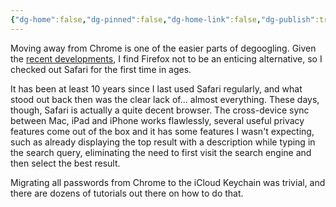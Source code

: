 ```yaml
---
{"dg-home":false,"dg-pinned":false,"dg-home-link":false,"dg-publish":true,"type":"post","disabled rules":["header-increment","yaml-title","yaml-title-alias","file-name-heading"],"title":"Degoogling: Chrome","dg-permalink":"degoogling-chrome/","created-date":"2024-07-23T20:02:45","aliases":["Degoogling: Chrome"],"linter-yaml-title-alias":"Degoogling: Chrome","updated-date":"2025-05-05T17:44:22","tags":["degoogling"],"dg-path":"degoogling-chrome.md","permalink":"/degoogling-chrome/","dgPassFrontmatter":true,"created":"2024-07-23T20:02:45","updated":"2025-05-05T17:44:22"}
---
```



Moving away from Chrome is one of the easier parts of degoogling. Given the [recent developments](https://www.jwz.org/blog/2024/06/mozilla-is-an-advertising-company-now/), I find Firefox not to be an enticing alternative, so I checked out Safari for the first time in ages.

It has been at least 10 years since I last used Safari regularly, and what stood out back then was the clear lack of... almost everything. These days, though, Safari is actually a quite decent browser. The cross-device sync between Mac, iPad and iPhone works flawlessly, several useful privacy features come out of the box and it has some features I wasn't expecting, such as already displaying the top result with a description while typing in the search query, eliminating the need to first visit the search engine and then select the best result.

Migrating all passwords from Chrome to the iCloud Keychain was trivial, and there are dozens of tutorials out there on how to do that.
